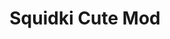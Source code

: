 ---
slug: squidki-cute-mod
title: Squidki Cute Mod
description: "Squidki Cute Mod is an exciting online game. Play for free directly in your browser!"
icon: /images/new_mods/Sprunki Cute Mod.png
url: https://wowtbc.net/sprunkin/sprunki-cute/index.html
previewImage: /images/new_mods/Sprunki Cute Mod.png
type: new mods

# SEO配置
seo:
  title: "Squidki Cute Mod - Play Free Online Game | Fun Browser Games"
  description: "Squidki Cute Mod - Play this fun online game for free in your browser. No download required!"
  ogImage: "/images/new_mods/Sprunki Cute Mod.png"
  keywords: "squidki-cute-mod, online game, browser game, free game, new mods game, play online"

videoUrls:
  - https://www.youtube.com/embed/example1
  - https://www.youtube.com/embed/example2

whyPlay:
  title: "Why Play Squidki Cute Mod?"
  items:
    - "Immersive Gameplay: Squidki Cute Mod offers an engaging and immersive gaming experience that will keep you entertained for hours"
    - "Challenging Levels: Test your skills with increasingly difficult challenges and obstacles"
    - "Beautiful Graphics: Enjoy stunning visuals and smooth animations that bring the game world to life"
    - "Regular Updates: New content and features are added regularly to keep the game fresh and exciting"
    - "Free to Play: Experience all the fun without spending a penny"
    - "Community Features: Connect with other players, share strategies, and compete for high scores"
    - "Cross-Platform: Play on any device with a web browser, no downloads required"

features:
  title: "Key Features of Squidki Cute Mod"
  image: "/images/new_mods/Sprunki Cute Mod.png"
  items:
    - "Intuitive Controls: Easy to learn controls make Squidki Cute Mod accessible for players of all skill levels"
    - "Multiple Game Modes: Enjoy various gameplay options that provide different challenges and experiences"
    - "Character Customization: Personalize your gaming experience with unique characters and items"
    - "Achievement System: Complete special tasks to earn rewards and recognition"
    - "Leaderboards: Compete with players worldwide and see who can achieve the highest scores"

characteristics:
  title: "Game Characteristics"
  image: "/images/new_mods/Sprunki Cute Mod.png"
  items:
    - "Genre: New mods game with elements of strategy and skill"
    - "Difficulty: Suitable for both casual gamers and those seeking a challenge"
    - "Play Time: Quick sessions or extended gameplay, depending on your preference"
    - "Art Style: Vibrant and engaging visuals that enhance the gaming experience"
    - "Sound Design: Immersive audio that complements the gameplay perfectly"

info: "Squidki Cute Mod is an exciting online game that offers players a unique and engaging gaming experience. With its intuitive controls, stunning visuals, and challenging gameplay, Squidki Cute Mod provides hours of entertainment for players of all ages and skill levels. Whether you're looking for a quick gaming session during a break or an extended play session, Squidki Cute Mod delivers an immersive experience that will keep you coming back for more. The game features multiple levels of increasing difficulty, ensuring that players are constantly challenged as they progress. With regular updates adding new content and features, Squidki Cute Mod remains fresh and exciting, providing endless entertainment options for its growing community of players."

howToPlayIntro: "Welcome to Squidki Cute Mod! This guide will walk you through the basics and help you master the game. Whether you're a beginner or looking to improve your skills, these tips and instructions will enhance your gaming experience."

howToPlaySteps:
  - title: "Getting Started"
    description: "Begin your Squidki Cute Mod adventure by familiarizing yourself with the controls. Use your keyboard or mouse to navigate through the game interface. The tutorial will guide you through the basic mechanics and help you understand the objectives."
  - title: "Understanding the Objectives"
    description: "In Squidki Cute Mod, your main goal is to progress through levels by completing specific objectives. Each level presents unique challenges that require different strategies and approaches."
  - title: "Mastering the Controls"
    description: "Practice using the controls to improve your precision and reaction time. Squidki Cute Mod requires quick reflexes and strategic thinking to overcome obstacles and defeat opponents."
  - title: "Utilizing Power-ups"
    description: "Collect power-ups throughout the game to enhance your abilities and overcome difficult challenges. Each power-up offers unique advantages that can be crucial for success."
  - title: "Developing Strategies"
    description: "As you progress in Squidki Cute Mod, develop effective strategies for different scenarios. Analyze patterns, anticipate challenges, and adapt your approach to maximize your performance."

faq:
  title: "Frequently Asked Questions about Squidki Cute Mod"
  items:
    - question: "Is Squidki Cute Mod free to play?"
      answer: "Yes, Squidki Cute Mod is completely free to play directly in your web browser. No downloads or purchases are required to enjoy the full game experience."
    - question: "Can I play Squidki Cute Mod on mobile devices?"
      answer: "Yes, Squidki Cute Mod is optimized for both desktop and mobile play. You can enjoy the game on any device with a web browser and internet connection."
    - question: "Are there any in-game purchases?"
      answer: "While Squidki Cute Mod is free to play, there may be optional in-game purchases available for cosmetic items or additional features that don't affect core gameplay."
    - question: "How often is Squidki Cute Mod updated?"
      answer: "The developers regularly update Squidki Cute Mod with new content, features, and improvements based on player feedback and game performance."
    - question: "Can I play Squidki Cute Mod offline?"
      answer: "Currently, Squidki Cute Mod requires an internet connection to play as it's a browser-based online game."
    - question: "Is Squidki Cute Mod suitable for children?"
      answer: "Yes, Squidki Cute Mod is designed to be family-friendly and suitable for players of all ages."
    - question: "How do I report bugs or issues?"
      answer: "If you encounter any problems while playing Squidki Cute Mod, you can report them through the game's support page or contact the developers directly through their website."
    - question: "Still Have Questions?"
      answer: "If you have additional questions about Squidki Cute Mod that aren't covered in this FAQ, please visit our support center or contact our customer service team for assistance."
---